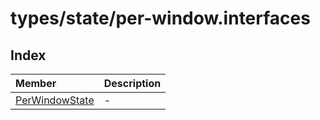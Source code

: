 # types/state/per-window.interfaces

## Index

| Member | Description |
| :------ | :------ |
| [PerWindowState](interfaces/PerWindowState.md) | - |
